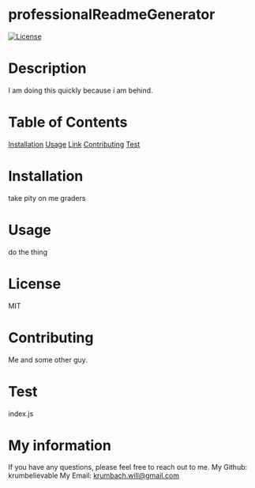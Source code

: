 # professionalReadmeGenerator 
  [![License](https://img.shields.io/badge/License-MIT-yellow.svg)](https://choosealicense.com/licenses/mit/)
  
  # Description
  I am doing this quickly because i am behind.
  # Table of Contents
  [Installation](#Installation)
  [Usage](#Usage)
  [Link](#License)
  [Contributing](#Contributing)
  [Test](#Test)
  # Installation
  take pity on me graders
  # Usage
  do the thing
  # License
  MIT
  # Contributing
  Me and some other guy.
  # Test
  index.js
  # My information
  If you have any questions, please feel free to reach out to me.
  My Github: krumbelievable
  My Email: <krumbach.will@gmail.com>
